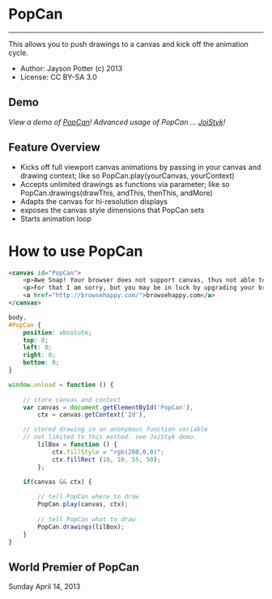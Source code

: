 # PopCan
--------

This allows you to push drawings to a canvas and kick off the animation cycle.

* Author: Jayson Potter (c) 2013
* License: CC BY-SA 3.0


## Demo

*View a demo of [PopCan](http://projects.jaysonpotter.com/PopCan/)!*
*Advanced usage of PopCan ... [JoiStyk](http://projects.jaysonpotter.com/JoiStyk/)!*


## Feature Overview

- Kicks off full viewport canvas animations by passing in your canvas and drawing context; like so PopCan.play(yourCanvas, yourContext)
- Accepts unlimited drawings as functions via parameter; like so PopCan.drawings(drawThis, andThis, thenThis, andMore)
- Adapts the canvas for hi-resolution displays
- exposes the canvas style dimensions that PopCan sets
- Starts animation loop


# How to use PopCan

```html
<canvas id="PopCan">
	<p>Awe Snap! Your browser does not support canvas, thus not able to support PopCan.</p>
	<p>For that I am sorry, but you may be in luck by upgrading your browser.</p>
	<a href="http://browsehappy.com/">browsehappy.com</a>
</canvas>
```

```css
body,
#PopCan {
	position: absolute;
	top: 0;
	left: 0;
	right: 0;
	bottom: 0;
}
```

```javascript
window.onload = function () {
    
    // store canvas and context
    var canvas = document.getElementById('PopCan'),
        ctx = canvas.getContext('2d'),

    // stored drawing in an anonymous function variable
    // not limited to this method. see JoiStyk demo.
        lilBox = function () {
            ctx.fillStyle = "rgb(200,0,0)";
            ctx.fillRect (10, 10, 55, 50);
        };

    if(canvas && ctx) {
    
        // tell PopCan where to draw
        PopCan.play(canvas, ctx);
        
        // tell PopCan what to draw
        PopCan.drawings(lilBox);
    }
}
```

## World Premier of PopCan

Sunday April 14, 2013
